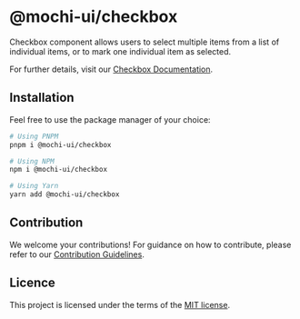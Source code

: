 # @mochi-ui/checkbox

Checkbox component allows users to select multiple items from a list of
individual items, or to mark one individual item as selected.

For further details, visit our
[Checkbox Documentation](https://ds.console.so/?path=/docs/components-checkbox--docs).

## Installation

Feel free to use the package manager of your choice:

```sh
# Using PNPM
pnpm i @mochi-ui/checkbox

# Using NPM
npm i @mochi-ui/checkbox

# Using Yarn
yarn add @mochi-ui/checkbox
```

## Contribution

We welcome your contributions! For guidance on how to contribute, please refer
to our [Contribution Guidelines](/CONTRIBUTING.md).

## Licence

This project is licensed under the terms of the
[MIT license](https://choosealicense.com/licenses/mit/).
